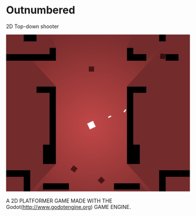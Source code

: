 # Outnumbered
2D Top-down shooter

![](images/ICON.jpg)

 A 2D PLATFORMER GAME MADE WITH THE Godot(http://www.godotengine.org) GAME ENGINE.
